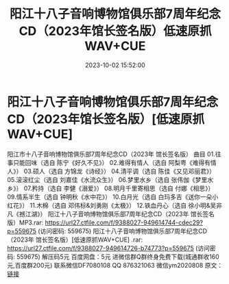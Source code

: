 ﻿---
title: 阳江十八子音响博物馆俱乐部7周年纪念CD（2023年馆长签名版）低速原抓WAV+CUE
date: 2023-10-02 15:52:00
categories: 新碟专辑、稀有等精品
tags: 纯音雅乐
---
# 阳江十八子音响博物馆俱乐部7周年纪念CD（2023年馆长签名版）[低速原抓WAV+CUE]

阳江市十八子音响博物馆俱乐部7周年纪念CD（2023年 馆长签名版）
曲目
01.往事只能回味（选自 陈宁《好久不见》）
02.难得有情人（选自 阿梨粤《难得有情人》）
03.硕人（选自 方锦龙《诗经》）
04.清平调（选自 陈佳《又见邓丽君》）
05.滚滚红尘（选自 刘嘉佳《水流众生》）
06.梦里水乡（选自 张伟伽《梦里水乡》）
07.矜持（选自 李健《溺爱》）
08.明月千里寄相思（选自 付娜《相思》）
09.情系半生（选自 钟明秋《水中花》）
10.白月光（选自 白玛多吉《送你一朵小红花》）
11.木棉（选自 邓伟标&刘勇刚《太极》）
12.铁血丹心（选自 徐小明&吴非凡《撼江湖》）
阳江十八子音响博物馆俱乐部7周年纪念CD（2023年 馆长签名版）MP3.rar: https://url27.ctfile.com/f/9388027-949614744-cdec29?p=559675
(访问密码: 559675)
阳江十八子音响博物馆俱乐部7周年纪念CD（2023年 馆长签名版）[低速原抓WAV+CUE] .rar: https://url27.ctfile.com/f/9388027-949614726-b74773?p=559675
(访问密码: 559675)
解压码5元
百度网盘：5元
进微信群Q群终身免费下载(城通群收160元,百度群200元)
联系微信DF7080108 QQ 876321063
微信ym2020808
原文：[链接](https://blog.sina.com.cn/s/blog_1647c7e76010313lb.html)